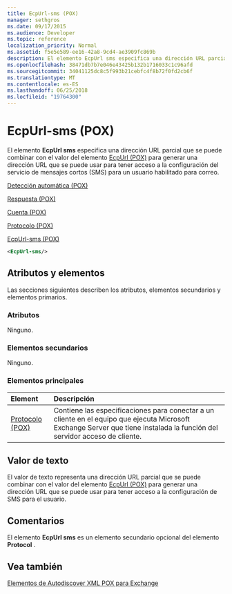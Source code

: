 ```yaml
---
title: EcpUrl-sms (POX)
manager: sethgros
ms.date: 09/17/2015
ms.audience: Developer
ms.topic: reference
localization_priority: Normal
ms.assetid: f5e5e589-ee16-42a8-9cd4-ae3909fc869b
description: El elemento EcpUrl sms especifica una dirección URL parcial que se puede combinar con el valor del elemento EcpUrl (POX) para generar una dirección URL que se puede usar para tener acceso a la configuración del servicio de mensajes cortos (SMS) para un usuario habilitado para correo.
ms.openlocfilehash: 38471db7b7e046e43425b132b1716033c1c96afd
ms.sourcegitcommit: 34041125dc8c5f993b21cebfc4f8b72f0fd2cb6f
ms.translationtype: MT
ms.contentlocale: es-ES
ms.lasthandoff: 06/25/2018
ms.locfileid: "19764300"
---
```

# <a name="ecpurl-sms-pox"></a>EcpUrl-sms (POX)

El elemento **EcpUrl sms** especifica una dirección URL parcial que se puede combinar con el valor del elemento [EcpUrl (POX)](ecpurl-pox.md) para generar una dirección URL que se puede usar para tener acceso a la configuración del servicio de mensajes cortos (SMS) para un usuario habilitado para correo. 
  
[Detección automática (POX)](autodiscover-pox.md)
  
[Respuesta (POX)](response-pox.md)
  
[Cuenta (POX)](account-pox.md)
  
[Protocolo (POX)](protocol-pox.md)
  
[EcpUrl-sms (POX)](ecpurl-sms-pox.md)
  
```XML
<EcpUrl-sms/>
```

## <a name="attributes-and-elements"></a>Atributos y elementos

Las secciones siguientes describen los atributos, elementos secundarios y elementos primarios.
  
### <a name="attributes"></a>Atributos

Ninguno.
  
### <a name="child-elements"></a>Elementos secundarios

Ninguno.
  
### <a name="parent-elements"></a>Elementos principales

|**Element**|**Descripción**|
|:-----|:-----|
|[Protocolo (POX)](protocol-pox.md) <br/> |Contiene las especificaciones para conectar a un cliente en el equipo que ejecuta Microsoft Exchange Server que tiene instalada la función del servidor acceso de cliente.  <br/> |
   
## <a name="text-value"></a>Valor de texto

El valor de texto representa una dirección URL parcial que se puede combinar con el valor del elemento [EcpUrl (POX)](ecpurl-pox.md) para generar una dirección URL que se puede usar para tener acceso a la configuración de SMS para el usuario. 
  
## <a name="remarks"></a>Comentarios

El elemento **EcpUrl sms** es un elemento secundario opcional del elemento **Protocol** . 
  
## <a name="see-also"></a>Vea también



[Elementos de Autodiscover XML POX para Exchange](pox-autodiscover-xml-elements-for-exchange.md)

